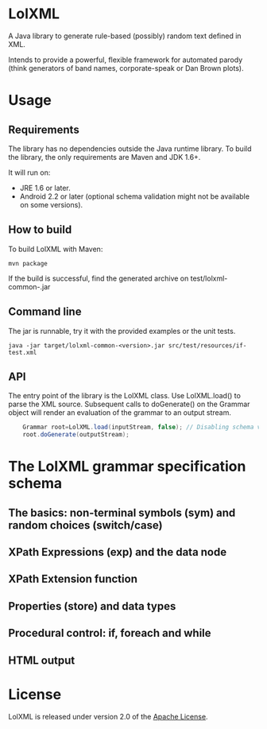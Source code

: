 LolXML
======

A Java library to generate rule-based (possibly) random text defined in XML.
 
Intends to provide a powerful, flexible framework for automated parody (think
generators of band names, corporate-speak or Dan Brown plots).

Usage
=====

Requirements
------------
The library has no dependencies outside the Java runtime library. To build the 
library, the only requirements are Maven and JDK 1.6+.

It will run on:

- JRE 1.6 or later.
- Android 2.2 or later (optional schema validation might not be available on some
versions).


How to build
------------

To build LolXML with Maven:

	mvn package

If the build is successful, find the generated archive 
on test/lolxml-common-<Version>.jar


Command line
------------

The jar is runnable, try it with the provided examples or the unit tests.

	java -jar target/lolxml-common-<version>.jar src/test/resources/if-test.xml 

API
---

The entry point of the library is the LolXML class. Use LolXML.load() to parse
the XML source. Subsequent calls to doGenerate() on the Grammar object will 
render an evaluation of the grammar to an output stream.

```java
	Grammar root=LolXML.load(inputStream, false); // Disabling schema validation
	root.doGenerate(outputStream);
```
The LolXML grammar specification schema
=======================================

The basics: non-terminal symbols (sym) and random choices (switch/case)
-----------------------------------------------------------------------

XPath Expressions (exp) and the data node 
-----------------------------------------

XPath Extension function
------------------------

Properties (store) and data types
---------------------------------

Procedural control: if, foreach and while
-----------------------------------------

HTML output
-----------

License
=======

LolXML is released under version 2.0 of the [Apache License](http://www.apache.org/licenses/LICENSE-2.0).